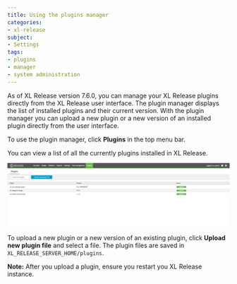 ```yaml
---
title: Using the plugins manager
categories:
- xl-release
subject:
- Settings
tags:
- plugins
- manager
- system administration
---
```


As of XL Release version 7.6.0, you can manage your XL Release plugins directly from the XL Release user interface. The plugin manager displays the list of installed plugins and their current version. With the plugin manager you can upload a new plugin or a new version of an installed plugin directly from the user interface.

To use the plugin manager, click **Plugins** in the top menu bar.

You can view a list of all the currently plugins installed in XL Release.

![Plugins](../images/plugins-manager.png)

To upload a new plugin or a new version of an existing plugin, click **Upload new plugin file** and select a file. The plugin files are saved in `XL_RELEASE_SERVER_HOME/plugins`.

**Note:** After you upload a plugin, ensure you restart you XL Release instance.
